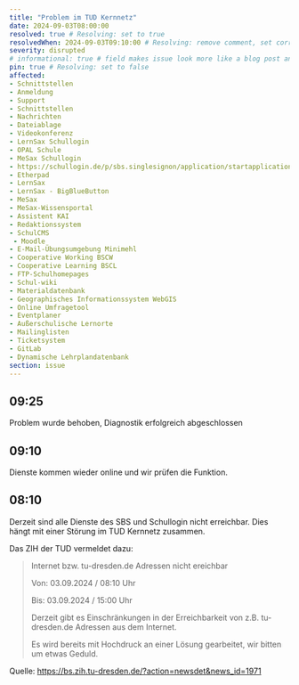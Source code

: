 ```yaml
---
title: "Problem im TUD Kernnetz"
date: 2024-09-03T08:00:00
resolved: true # Resolving: set to true
resolvedWhen: 2024-09-03T09:10:00 # Resolving: remove comment, set correct end datetime
severity: disrupted
# informational: true # field makes issue look more like a blog post and removes any references to downtime length
pin: true # Resolving: set to false
affected:
- Schnittstellen
- Anmeldung
- Support
- Schnittstellen
- Nachrichten
- Dateiablage
- Videokonferenz
- LernSax Schullogin
- OPAL Schule
- MeSax Schullogin
- https://schullogin.de/p/sbs.singlesignon/application/startapplication?applicationName=mesaxmediathek
- Etherpad
- LernSax
- LernSax - BigBlueButton
- MeSax
- MeSax-Wissensportal
- Assistent KAI
- Redaktionssystem
- SchulCMS
 - Moodle
- E-Mail-Übungsumgebung Minimehl
- Cooperative Working BSCW
- Cooperative Learning BSCL
- FTP-Schulhomepages
- Schul-wiki
- Materialdatenbank
- Geographisches Informationssystem WebGIS
- Online Umfragetool
- Eventplaner
- Außerschulische Lernorte
- Mailinglisten
- Ticketsystem
- GitLab
- Dynamische Lehrplandatenbank
section: issue
---
```


## 09:25

Problem wurde behoben, Diagnostik erfolgreich abgeschlossen

## 09:10

Dienste kommen wieder online und wir prüfen die Funktion.

## 08:10

Derzeit sind alle Dienste des SBS und Schullogin nicht erreichbar.
Dies hängt mit einer Störung im TUD Kernnetz zusammen.

Das ZIH der TUD vermeldet dazu:

> Internet bzw. tu-dresden.de Adressen nicht ereichbar
> 
> Von: 03.09.2024 / 08:10 Uhr
> 
> Bis: 03.09.2024 / 15:00 Uhr
> 
> Derzeit gibt es Einschränkungen in der Erreichbarkeit von z.B. tu-dresden.de Adressen aus dem Internet.
> 
> Es wird bereits mit Hochdruck an einer Lösung gearbeitet, wir bitten um etwas Geduld.

Quelle: https://bs.zih.tu-dresden.de/?action=newsdet&news_id=1971